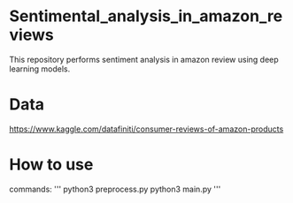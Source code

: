 # Sentimental_analysis_in_amazon_reviews
This repository performs sentiment analysis in amazon review using deep learning models.
# Data
https://www.kaggle.com/datafiniti/consumer-reviews-of-amazon-products
# How to use
commands:
'''
python3 preprocess.py
python3 main.py
'''

